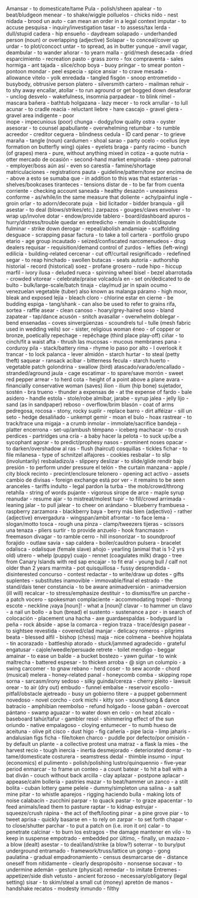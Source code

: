 Amansar - to domesticate/tame
Pula - polish/sheen
apalear - to beat/bludgeon
menear - to shake/wiggle
polluelos - chicks
nido - nest
nidada - brood
un auto - can mean an order in a legal context
imputar - to accuse
pesquisa - inquiry/investigation
tasar - to assess/tax
lerda - dull/stupid
cadera - hip
ensueño - daydream
solapado - underhanded person (noun) or overlapping (adjective)
Solapar - to conceal/cover up
urdar - to plot/concoct
untar - to spread, as in butter
yunque - anvil
vagar, deambular - to wander
añorar - to yearn
malla - grid/mesh
desecada - dried
esparcimiento - recreation
pasto - grass
zorro - fox
compraventa - sales
hormiga - ant
tajada - slice/chop
boya - buoy
pringar - to smear
ponton - pontoon
mondar - peel
especia - spice
ansiar - to crave
mesada - allowance
vitelo - yolk
enredada - tangled
fisgón - snoop
entrometido - busybody, obtrusive person
platero - silversmith
cartero - mailman
rehuir - to shy away
encallar, atollar - to run aground or get bogged down
desaforar - unclog
desvelo - wakefulness, insomnia
parpadear - to blink
rímel - mascara
bañera - bathtub
holgazana - lazy
mecer - to rock
arrullar - to lull
acunar - to cradle
reacia - reluctant
liebre - hare
cascajo - gravel
glera - gravel area
indigente - poor\
inope - impecunious (poor)
chunga - dodgy/low quality
ostra - oyster
asesorar - to counsel
apabullante - overwhelming
retumbar - to rumble
acreedor - creditor
ceguera - blindness
cedula - ID card
penar - to grieve
maraña - tangle (noun)
cardumen - shoal
sarao - party
ocelo - ocellus (eye formation on butterfly wing)
ojales - eyelets
braga - panty
racimo - bunch (of grapes)
mera - pure, without anything mixed in
cotiza - a quote
nutria - otter
mercado de ocasión - second-hand market
empinada - steep
patronal - employer/boss
aún así - even so
carestía - famine/shortage
matriculaciones - registrations
pauta - guideline/pattern/tone
por encima de - above
a esto se sumaba que - in addition to this was that
estanterías - shelves/bookcases
tiranteces - tensions
distar de - to be far from
cuenta corriente - checking account
saneada - healthy
desazón - uneasiness
conforme - as/while/in the same measure that
doliente - achy/painful
ingle - groin
orlar - to adorn/decorate
puja  - bid
licitador - bidder
branquía - gill
asestar - to deal (blows/strikes/etc.)
zarpazos - gouges/claws
envolver - to wrap up/involve
dotar - endow/provide
tablero - board/dashboard
apuros - hurry/distress/trouble
quedar en entredicho - remain in doubt/dispute
fulminar - strike down
derogar - repeal/abolish
andamiaje - scaffolding
desguace - scrapping
pasar factura - to take a toll
cartera - portfolio
grupo etario - age group
incautado - seized/confiscated
narcomenudeos - drug dealers
requisar - requisition/demand control of
zurdos - lefties (left-wing)
edilicia - building-related
cercenar - cut off/curtail
resignificado - redefined
segar - to reap
hinchado - swollen
butacas - seats
autoría - authorship
historial - record (historical)
soez - profane
grosero - rude
hipo - hiccup
marfil - ivory
ilusa - deluded
rueca - spinning wheel
bisel - bezel
abarrotada - crowded
vitorear - celebrate/praise
volcado/a en - set on/dedicated to
de bulto - bulk/large-scale/batch
tinaja - clay/mud jar in spain
ocumo - venezuelan vegetable (tuber) also known as malanga
páramo - high moor, bleak and exposed
lejía - bleach
cloro - chlorine
estar en cierne - be budding
espiga - tang/shank - can also be used to refer to grains
rifa, sortea - raffle
asear - clean
canoso - hoary/grey-haired
soso - bland
zapatear - tap/dance
acusón - snitch
avasallar - overwhelm
doblegar - bend
ensenadas - coves
sinvergüenzas - scoundrels
tul - tulle (mesh fabric used in wedding veils)
sor - sister, religious woman
éneo - of copper or bronze, poetically 
repechage - repêchage (third place play-off)
ciñar - to cinch/fit a waist
afta - thrush
las mucosas - mucous membranes
pana - corduroy
pila - stack/battery
rima - rhyme
lo paso por alto - I overlook it
trancar - to lock
palanca - lever
almidón - starch
hurtar - to steal (petty theft)
saquear - ransack
acíbar - bitterness
fecula - starch
huerto - vegetable patch
golondrina - swallow (bird)
atascado/varado/encallado - stranded/aground
jaula - cage
escatimar - to spare/save
morrón - sweet red pepper
arrear - to herd
cota - height of a point above a plane
avara - financially conservative woman (saves)
ilion - ilium (hip bone)
sujetador, sostén - bra
trueno - thunder
a expensas de - at the expense of 
fardo - bale
asidero - handle
estola - stole/robe
almíbar, jarabe - syrup
jalea - jelly
lijo - sand (as in sandpaper)
reboso - overflow/brim
blasón - coat of arms
pedregosa, rocosa - stony, rocky
suplir - replace
barro - dirt
alféizar - sill
un seto - hedge
desaliñado - unkempt
gemir - moan
el bulo - hoax
rastrear - to track/trace
una migaja - a crumb
inmolar - immolate/sacrifice
bandeja - platter
encerrona - set-up/ambush
témpano - iceberg
machacar - to crush
perdices - partridges
una cría - a baby
hacer la pelota - to suck up/be a sycophant
agorar - to predict/prophesy
nasos - prominent noses
opacar - to darken/overshadow
al ras - flush (haircut)
cosquillas - tickles
fichar - to file
milanesa - type of schnitzel
alfajores - cookies
resbalar - to slip (involuntarily)
resbaladizo/a - slippery
deslizar - to slide/glide
rendir bajo presión - to perform under pressure
el telón - the curtain
manzana - apple / city block
recinto - precint/enclosure
telonero - opening act
activo - assets
cambio de divisas - foreign exchange
está por ver - it remains to be seen
aranceles - tariffs
indulto - legal pardon
la turba - the mob/crowd/throng
retahíla - string of words
pujante - vigorous
sirope de arce - maple syrup
reanudar - resume
ajar - to mistreat/molest
tupir - to fill/crowd
arrimada - leaning
jalar - to pull
jalear - to cheer on
arándano - blueberry
frambuesa - raspberry
zarzamora - blackberry
baya - berry
más bien {adjectivo} - rather {adjective}
envergadura - wingspan/ambit
afrontar - to face
lema - slogan/motto
tosca - rough
una pinza - clamp/tweezers
tijeras - scissors
una tenaza - pliers
surtir - to provide
anzuelo - hook
francmason - freemason
divagar - to ramble
cerro - hill
insonorizar - to soundproof
forajido - outlaw
savia - sap
caldera - boiler/cauldron
pulsera - bracelet
odalisca - odalisque (female slave)
añojo - yearling (animal that is 1-2 yrs old)
utrero - whelp (puppy)
cuajo - rennet (coagulates milk)
drago - tree from Canary Islands with red sap
encajar - to fit
eral - young bull / calf not older than 2 years
marmita - pot
quisquillosa - fussy
desprendida - disinterested
concurso - contest
redactar - to write/draw up
dotes - gifts
suplentes - substitutes
inamovible - immovable/final
el estrado - the stand/dais
tener constancia - to be aware
animadversión - animadversion (ill will)
recalcar - to stress/emphasize
destituir - to dismiss/fire
un parche - a patch
vocero - spokesman
complaciente - accommodating
tropel - throng
escote - neckline
¡vaya [noun]! - what a [noun]!
clavar  - to hammer
un clavo - a nail
un bollo - a bun (bread)
el sustento - sustenance
a por - in search of
colocación - placement
una hacha - axe
guardaespaldas - bodyguard
la peña - rock
ábside - apse
la comarca - region
traza - trace/design
pasear - to sightsee
revestida - covered/clad
manjar - delicacy
romeros - pilgrims
beata - blessed
alfil - bishop (chess)
maja - nice
colmena - beehive
hojalata - tin
acorazado - battleship
atorado - stuck/jammed
agradecido - grateful
engatusar - cajole/weedle/persuade
retrete - toilet
mendigo - beggar
amainar - to ease
un balde - a bucket
bostezo - yawn
guiñar - to wink
maltrecha - battered
espesar - to thicken
arroba - @ sign
un columpio - a swing
carcomer - to gnaw
rebano - herd
coser - to sew
acorde - chord (musical)
melera - honey-related
panal - honeycomb
comba - skipping rope
sorna - sarcasm/irony
sedoso - silky
guinda/cereza - cherry
pleito - lawsuit
orear - to air (dry out)
embudo - funnel
embalse - reservoir
escollo - pitfall/obstacle
ajetreado - busy
un gobierno titere - a puppet gobernment
novedoso - novel
corcho - cork
michi - kitty
son - sound/song & dance
batracio - amphibian
reembolso - refund
holgado - loose
gabán - overcoat
pántano - swamp
aguazar - to water down
en celo - on heat
zócalo - baseboard
tahúr/tafur - gambler
resol - shimmering effect of the sun
oriundo - native
empalagoso - cloying
entumecer - to numb
hueso de aceituna - olive pit
cisco - dust
higo - fig
cañería - pipe
lacia - limp
jaharis - andalusian figs
ficha - file/token
charco - puddle
por defecto/por omisión - by default
un plante - a collective protest
una matraz - a flask
la mies - the harvest
recio - tough
inercia - inertia
desmejorado - deteriorated
domar - to tame/domesticate
costurera - seamstress
dedal - thimble
insumo - input (economics)
el pulimento - polish/polishing
lustro/quinquennio - five-year period
enmarcar - to frame
un conteo - a count
batear - to hit a ball with a bat
diván - couch without back
arcilla - clay
aplazar - postpone
aplacar - appease/calm
bollería - pastries
mazar - to beat/hammer
un zanco - a stilt
bolita - cuban lottery game
pelele - dummy/simpleton
una salina - a salt mine
pitar - to whistle
aparejos - rigging
haciendo bulla - making lots of noise
calabacín - zucchini
parpar - to quack
pastar - to graze
apacentar - to feed animals/lead them to pasture
raptar - to kidnap
estrujar - squeeze/crush
rápina - the act of theft/looting
pinar - a pine grove
piar - to tweet
aprisa - quickly
basarse en - to rely on
zarpar - to set forth
chapar - to close/shutter
parchar - to put a patch on (i.e. iron it on)
calar - to penetrate
calcinar - to burn
los estragos - the damage
mantener en vilo  - to keep in suspense
empotrado - embedded
por último, - finally,
un mazazo - a blow (dealt)
asestar - to deal/land/strike (a blow?)
soterrar - to bury/put underground
entramado - framework/truss/lattice
un gongo - gong
paulatina - gradual
empadronamiento - census
desmarcarse de - distance oneself from
nítidamente - clearly
despropósito - nonsense
socavar - to undermine
ademán - gesture (physical)
remedar - to imitate
Entremes - appetizer/side dish
vetusto - ancient
forzoso - necessary/obligatory (legal setting)
sisar - to skim/steal a small cut (money)
apretón de manos - handshake
recatos - modesty
inmundo - filthy



